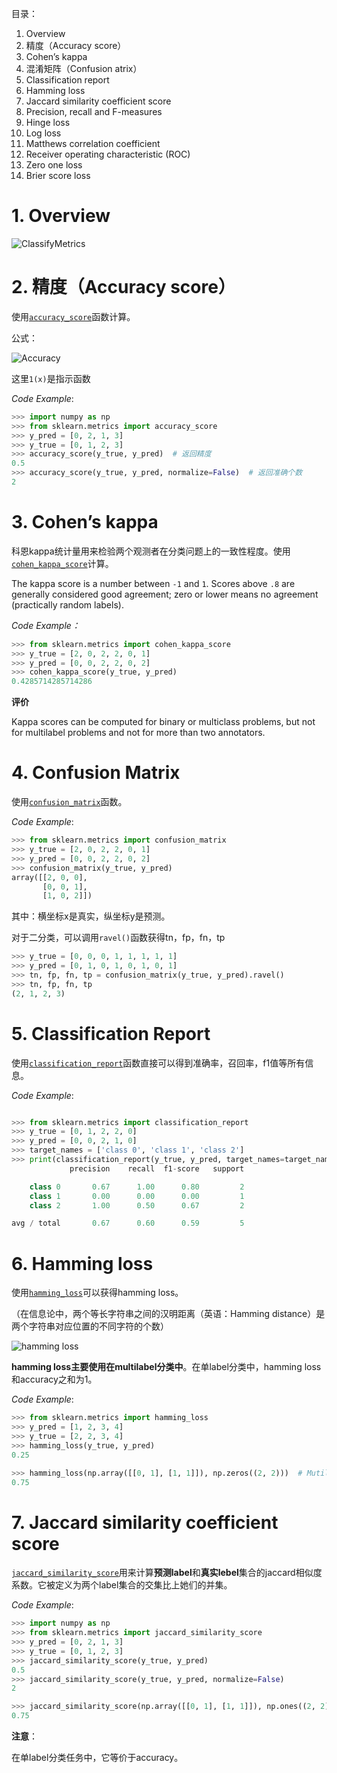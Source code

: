 目录：

1. Overview
2. 精度（Accuracy score）
3. Cohen’s kappa
4. 混淆矩阵（Confusion atrix）
5. Classification report
6. Hamming loss
7. Jaccard similarity coefficient score
8. Precision, recall and F-measures
9. Hinge loss
10. Log loss
11. Matthews correlation coefficient
12. Receiver operating characteristic (ROC)
13. Zero one loss
14. Brier score loss

# 1. Overview

![ClassifyMetrics](http://i.imgur.com/5u4SGRQ.png)

# 2. 精度（Accuracy score）

使用[`accuracy_score`](http://scikit-learn.org/stable/modules/generated/sklearn.metrics.accuracy_score.html#sklearn.metrics.accuracy_score)函数计算。

公式：

![Accuracy](http://i.imgur.com/MwSojHZ.png)

这里`1(x)`是指示函数

*Code Example*:
```python
>>> import numpy as np
>>> from sklearn.metrics import accuracy_score
>>> y_pred = [0, 2, 1, 3]
>>> y_true = [0, 1, 2, 3]
>>> accuracy_score(y_true, y_pred)  # 返回精度
0.5
>>> accuracy_score(y_true, y_pred, normalize=False)  # 返回准确个数
2

```

# 3. Cohen’s kappa

科恩kappa统计量用来检验两个观测者在分类问题上的一致性程度。使用[`cohen_kappa_score`](http://scikit-learn.org/stable/modules/generated/sklearn.metrics.cohen_kappa_score.html#sklearn.metrics.cohen_kappa_score)计算。

The kappa score is a number between `-1` and `1`. Scores above `.8` are generally considered good agreement; zero or lower means no agreement (practically random labels).

*Code Example：*
```python
>>> from sklearn.metrics import cohen_kappa_score
>>> y_true = [2, 0, 2, 2, 0, 1]
>>> y_pred = [0, 0, 2, 2, 0, 2]
>>> cohen_kappa_score(y_true, y_pred)
0.4285714285714286

```

**评价**

Kappa scores can be computed for binary or multiclass problems, but not for multilabel problems and not for more than two annotators.

# 4. Confusion Matrix
使用[`confusion_matrix`](http://scikit-learn.org/stable/modules/generated/sklearn.metrics.confusion_matrix.html#sklearn.metrics.confusion_matrix)函数。

*Code Example*:
```python
>>> from sklearn.metrics import confusion_matrix
>>> y_true = [2, 0, 2, 2, 0, 1]
>>> y_pred = [0, 0, 2, 2, 0, 2]
>>> confusion_matrix(y_true, y_pred)
array([[2, 0, 0],
       [0, 0, 1],
       [1, 0, 2]])
```
其中：横坐标x是真实，纵坐标y是预测。

对于二分类，可以调用`ravel()`函数获得tn，fp，fn，tp
```python
>>> y_true = [0, 0, 0, 1, 1, 1, 1, 1]
>>> y_pred = [0, 1, 0, 1, 0, 1, 0, 1]
>>> tn, fp, fn, tp = confusion_matrix(y_true, y_pred).ravel()
>>> tn, fp, fn, tp
(2, 1, 2, 3)
```

# 5. Classification Report
使用[`classification_report`](http://scikit-learn.org/stable/modules/generated/sklearn.metrics.classification_report.html#sklearn.metrics.classification_report)函数直接可以得到准确率，召回率，f1值等所有信息。

*Code Example*:
```python

>>> from sklearn.metrics import classification_report
>>> y_true = [0, 1, 2, 2, 0]
>>> y_pred = [0, 0, 2, 1, 0]
>>> target_names = ['class 0', 'class 1', 'class 2']
>>> print(classification_report(y_true, y_pred, target_names=target_names))
             precision    recall  f1-score   support

    class 0       0.67      1.00      0.80         2
    class 1       0.00      0.00      0.00         1
    class 2       1.00      0.50      0.67         2

avg / total       0.67      0.60      0.59         5

```

# 6. Hamming loss
使用[`hamming_loss`](http://scikit-learn.org/stable/modules/generated/sklearn.metrics.hamming_loss.html#sklearn.metrics.hamming_loss)可以获得hamming loss。

（在信息论中，两个等长字符串之间的汉明距离（英语：Hamming distance）是两个字符串对应位置的不同字符的个数）

![hamming loss](http://i.imgur.com/QhUW4ZD.png)

**hamming loss主要使用在multilabel分类中**。在单label分类中，hamming loss和accuracy之和为1。

*Code Example*:
```python
>>> from sklearn.metrics import hamming_loss
>>> y_pred = [1, 2, 3, 4]
>>> y_true = [2, 2, 3, 4]
>>> hamming_loss(y_true, y_pred)
0.25

>>> hamming_loss(np.array([[0, 1], [1, 1]]), np.zeros((2, 2)))  # Mutilabel
0.75
```

# 7. Jaccard similarity coefficient score
[`jaccard_similarity_score`](http://scikit-learn.org/stable/modules/generated/sklearn.metrics.jaccard_similarity_score.html#sklearn.metrics.jaccard_similarity_score)用来计算**预测label**和**真实lebel**集合的jaccard相似度系数。它被定义为两个label集合的交集比上她们的并集。

*Code Example*:
```python
>>> import numpy as np
>>> from sklearn.metrics import jaccard_similarity_score
>>> y_pred = [0, 2, 1, 3]
>>> y_true = [0, 1, 2, 3]
>>> jaccard_similarity_score(y_true, y_pred)
0.5
>>> jaccard_similarity_score(y_true, y_pred, normalize=False)
2

>>> jaccard_similarity_score(np.array([[0, 1], [1, 1]]), np.ones((2, 2)))
0.75
```

**注意**：

在单label分类任务中，它等价于accuracy。





